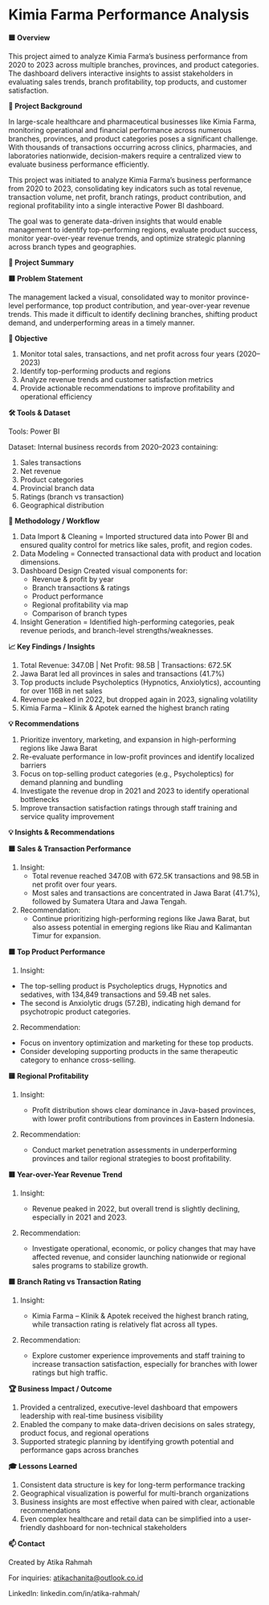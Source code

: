 # Kimia Farma Performance Analysis
**🟦 Overview**

This project aimed to analyze Kimia Farma’s business performance from 2020 to 2023 across multiple branches, provinces, and product categories. The dashboard delivers interactive insights to assist stakeholders in evaluating sales trends, branch profitability, top products, and customer satisfaction.

**📘 Project Background**

In large-scale healthcare and pharmaceutical businesses like Kimia Farma, monitoring operational and financial performance across numerous branches, provinces, and product categories poses a significant challenge. With thousands of transactions occurring across clinics, pharmacies, and laboratories nationwide, decision-makers require a centralized view to evaluate business performance efficiently.

This project was initiated to analyze Kimia Farma’s business performance from 2020 to 2023, consolidating key indicators such as total revenue, transaction volume, net profit, branch ratings, product contribution, and regional profitability into a single interactive Power BI dashboard.

The goal was to generate data-driven insights that would enable management to identify top-performing regions, evaluate product success, monitor year-over-year revenue trends, and optimize strategic planning across branch types and geographies.


**🧩 Project Summary**

**🟥 Problem Statement**

The management lacked a visual, consolidated way to monitor province-level performance, top product contribution, and year-over-year revenue trends. This made it difficult to identify declining branches, shifting product demand, and underperforming areas in a timely manner.

**🎯 Objective**
1. Monitor total sales, transactions, and net profit across four years (2020–2023)
2. Identify top-performing products and regions
3. Analyze revenue trends and customer satisfaction metrics
4. Provide actionable recommendations to improve profitability and operational efficiency

**🛠 Tools & Dataset**

Tools: Power BI

Dataset: Internal business records from 2020–2023 containing:
1. Sales transactions
2. Net revenue
3. Product categories
4. Provincial branch data
5. Ratings (branch vs transaction)
6. Geographical distribution

**🔄 Methodology / Workflow**
1. Data Import & Cleaning = Imported structured data into Power BI and ensured quality control for metrics like sales, profit, and region codes.
2. Data Modeling = Connected transactional data with product and location dimensions.
3. Dashboard Design
   Created visual components for:
   - Revenue & profit by year
   - Branch transactions & ratings
   - Product performance
   - Regional profitability via map
   - Comparison of branch types
4. Insight Generation = Identified high-performing categories, peak revenue periods, and branch-level strengths/weaknesses.

**📈 Key Findings / Insights**
1. Total Revenue: 347.0B | Net Profit: 98.5B | Transactions: 672.5K
2. Jawa Barat led all provinces in sales and transactions (41.7%)
3. Top products include Psycholeptics (Hypnotics, Anxiolytics), accounting for over 116B in net sales
4. Revenue peaked in 2022, but dropped again in 2023, signaling volatility
5. Kimia Farma – Klinik & Apotek earned the highest branch rating

**💡 Recommendations**
1. Prioritize inventory, marketing, and expansion in high-performing regions like Jawa Barat
2. Re-evaluate performance in low-profit provinces and identify localized barriers
3. Focus on top-selling product categories (e.g., Psycholeptics) for demand planning and bundling
4. Investigate the revenue drop in 2021 and 2023 to identify operational bottlenecks
5. Improve transaction satisfaction ratings through staff training and service quality improvement

**💡 Insights & Recommendations**

**🟦 Sales & Transaction Performance**
1. Insight:
   - Total revenue reached 347.0B with 672.5K transactions and 98.5B in net profit over four years.
   - Most sales and transactions are concentrated in Jawa Barat (41.7%), followed by Sumatera Utara and Jawa Tengah.
2. Recommendation:
   - Continue prioritizing high-performing regions like Jawa Barat, but also assess potential in emerging regions like Riau and Kalimantan Timur for expansion.

**🟩 Top Product Performance**
1. Insight:
  - The top-selling product is Psycholeptics drugs, Hypnotics and sedatives, with 134,849 transactions and 59.4B net sales.
  - The second is Anxiolytic drugs (57.2B), indicating high demand for psychotropic product categories.

2. Recommendation:
  - Focus on inventory optimization and marketing for these top products.
  - Consider developing supporting products in the same therapeutic category to enhance cross-selling.

**🟨 Regional Profitability**
1. Insight:
   - Profit distribution shows clear dominance in Java-based provinces, with lower profit contributions from provinces in Eastern Indonesia.

2. Recommendation:
   - Conduct market penetration assessments in underperforming provinces and tailor regional strategies to boost profitability.

**🟥 Year-over-Year Revenue Trend**
1. Insight:
   - Revenue peaked in 2022, but overall trend is slightly declining, especially in 2021 and 2023.

2. Recommendation:
   - Investigate operational, economic, or policy changes that may have affected revenue, and consider launching nationwide or regional sales programs to stabilize growth.

**🟪 Branch Rating vs Transaction Rating**
1. Insight:
   - Kimia Farma – Klinik & Apotek received the highest branch rating, while transaction rating is relatively flat across all types.

2. Recommendation:
   - Explore customer experience improvements and staff training to increase transaction satisfaction, especially for branches with lower ratings but high traffic.

**🏆 Business Impact / Outcome**
1. Provided a centralized, executive-level dashboard that empowers leadership with real-time business visibility
2. Enabled the company to make data-driven decisions on sales strategy, product focus, and regional operations
3. Supported strategic planning by identifying growth potential and performance gaps across branches

**🎓 Lessons Learned**
1. Consistent data structure is key for long-term performance tracking
2. Geographical visualization is powerful for multi-branch organizations
3. Business insights are most effective when paired with clear, actionable recommendations
4. Even complex healthcare and retail data can be simplified into a user-friendly dashboard for non-technical stakeholders

**📫 Contact**

Created by Atika Rahmah

For inquiries: atikachanita@outlook.co.id

LinkedIn: linkedin.com/in/atika-rahmah/
